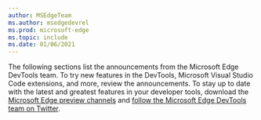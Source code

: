 ```yaml
---
author: MSEdgeTeam
ms.author: msedgedevrel
ms.prod: microsoft-edge
ms.topic: include
ms.date: 01/06/2021
---
```

The following sections list the announcements from the Microsoft Edge DevTools team.  To try new features in the DevTools, Microsoft Visual Studio Code extensions, and more, review the announcements.  To stay up to date with the latest and greatest features in your developer tools, download the [Microsoft Edge preview channels][MicrosoftEdgePreviewChannels] and [follow the Microsoft Edge DevTools team on Twitter][EdgeDevToolsTwitterAccount].

<!-- links -->  

[MicrosoftEdgePreviewChannels]: https://www.microsoftedgeinsider.com/download "Microsoft Edge Preview Channels"  

[EdgeDevToolsTwitterAccount]: https://twitter.com/EdgeDevTools "@EdgeDevTools Twitter account"  
